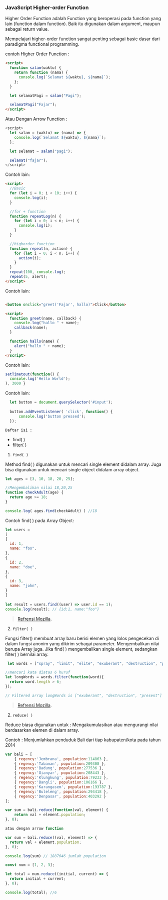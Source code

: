 ### JavaScript Higher-order Function

Higher Order Function adalah Function yang beroperasi pada function yang lain (function dalam function). Baik itu digunakan dalam argument, maupun sebagai return value.

Mempelajari higher-order function sangat penting sebagai basic dasar dari paradigma functional programming.

contoh Higher Order Function :
```html
<script>
  function salam(waktu) {
    return function (nama) {
      console.log(`Selamat ${waktu}, ${nama}`);
    };
  }

  let selamatPagi = salam("Pagi");

  selamatPagi("Fajar");
</script>
```
Atau Dengan Arrow Function : 

```js
<script>
  let salam = (waktu) => (nama) => {
    console.log(`Selamat ${waktu}, ${nama}`);
  };

  let selamat = salam("pagi");

  selamat("fajar");
</script>
```
Contoh lain:
```html
<script>
  //Basic
  for (let i = 0; i < 10; i++) {
    console.log(i);
  }

  //for + function
  function repeatLog(n) {
    for (let i = 0; i < n; i++) {
      console.log(i);
    }
  }

  //highorder function
  function repeat(n, action) {
    for (let i = 0; i < n; i++) {
      action(i);
    }
  }
  repeat(100, console.log);
  repeat(5, alert);
</script>
```
Contoh lain:
```html

<button onclick="greet('Fajar', hallo)">Click</button>

<script>
  function greet(name, callback) {
    console.log("hallo " + name);
    callback(name);
  }

  function hallo(name) {
    alert("hallo " + name);
  }
</script>

```
Contoh lain:
```js
setTimetout(function() {
  console.log('Hello World');
), 3000 }
```
Contoh lain:
```js
  let button = document.querySelector('#input');
  
  button.addEventListener( 'click', function() {
      console.log('button pressed');
  });
```

`Daftar isi :` 
- find( )
- filter( )



1. `find( )` 

Method find( ) digunakan untuk mencari single element didalam array. Juga bisa digunakan untuk mencari single object didalam array object.

```js
let ages = [3, 10, 18, 20, 25];

//Mengembalikan nilai 18,20,25
function checkAdult(age) {
  return age >= 18;
}

console.log( ages.find(checkAdult) ) //18
```
Contoh find( ) pada Array Object: 
```js
let users = 
[
{
  id: 1,
  name: "foo",
},
{
  id: 2,
  name: "doe",
},
{
  id: 3,
  name: "john",
}
]
    
let result = users.find((user) => user.id == 1); 
console.log(result); // {id:1, name:"foo"}
```
> [Refrensi Mozilla](https://developer.mozilla.org/id/docs/Web/JavaScript/Reference/Global_Objects/Array/find).

2. `filter( )`

Fungsi filter() membuat array baru berisi elemen yang lolos pengecekan di dalam fungsi anonim yang dikirim sebagai parameter. Mengembalikan nilai berupa Array juga. Jika find( ) mengembalikan single element, sedangkan filter( ) bernilai array.

```js
 let words = ["spray", "limit", "elite", "exuberant", "destruction", "present"];

//mencari kata diatas 6 huruf
let longWords = words.filter(function(word){
  return word.length > 6;
});

// Filtered array longWords is ["exuberant", "destruction", "present"]
```
> [Refrensi Mozilla](https://developer.mozilla.org/id/docs/Web/JavaScript/Reference/Global_Objects/Array/filter).

2. `reduce( )`

Reduce biasa digunakan untuk : Mengakumulasikan atau mengurangi nilai berdasarkan elemen di dalam array.

Contoh : Menjumlahkan penduduk Bali dari tiap kabupaten/kota pada tahun 2014

```js
var bali = [
	{ regency:'Jembrana', population:114863 },
	{ regency:'Tabanan', population:209308 },
	{ regency:'Badung', population:277536 },
	{ regency:'Gianyar', population:208443 },
	{ regency:'Klungkung', population:79233 },
	{ regency:'Bangli', population:106166 },
	{ regency:'Karangasem', population:193787 },
	{ regency:'Buleleng', population:294418 },
	{ regency:'Denpasar', population:403292 }
];

var sum = bali.reduce(function(val, element) {
	return val + element.population;
}, 0);

atau dengan arrow function

var sum = bali.reduce((val, element) => {
  return val + element.population;
}, 0);

console.log(sum) // 1887046 jumlah population
```

```js
const num = [1, 2, 3];

let total = num.reduce((initial, current) => {
  return initial + current;
}, 0);

console.log(total); //6
```
